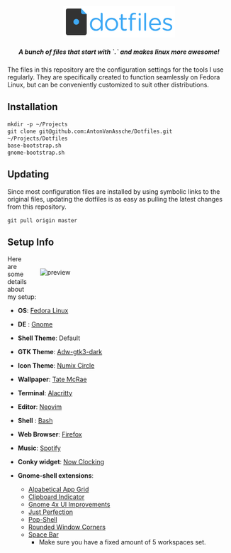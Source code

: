 <div align="center">
   <img src="/.github/assets/dotfiles.png" alt="Banner" width="50%">
   <h5>A bunch of files that start with `.` and makes linux more awesome!</h5>
</div>

The files in this repository are the configuration settings for the tools I use regularly.
They are specifically created to function seamlessly on Fedora Linux, but can be
conveniently customized to suit other distributions.

## Installation

```console
mkdir -p ~/Projects
git clone git@github.com:AntonVanAssche/Dotfiles.git ~/Projects/Dotfiles
base-bootstrap.sh
gnome-bootstrap.sh
```

## Updating

Since most configuration files are installed by using symbolic links to the
original files, updating the dotfiles is as easy as pulling the latest
changes from this repository.

```console
git pull origin master
```

## Setup Info

<img src="/.github/assets/TateMcRaePreview.png" alt="preview" align="right" width="400px" style="padding: 30px;">

Here are some details about my setup:

- **OS**: [Fedora Linux](https://getfedora.org/)
- **DE** : [Gnome](https://gitlab.gnome.org/GNOME/gnome-shell)
- **Shell Theme**: Default
- **GTK Theme**: [Adw-gtk3-dark](https://github.com/lassekongo83/adw-gtk3)
- **Icon Theme**: [Numix Circle](https://github.com/numixproject/numix-icon-theme-circle)
- **Wallpaper**: [Tate McRae](/walls/Tate-McRae-1.jpg)
- **Terminal**: [Alacritty](https://github.com/alacritty)
- **Editor**: [Neovim](https://github.com/neovim/neovim)
- **Shell** : [Bash](https://www.gnu.org/software/bash/)
- **Web Browser**: [Firefox](https://www.mozilla.org/en-US/firefox/new/)
- **Music**: [Spotify](https://www.spotify.com/)
- **Conky widget**: [Now Clocking](https://github.com/AntonVanAssche/now-clocking)

- **Gnome-shell extensions**:
  - [Alpabetical App Grid](https://github.com/stuarthayhurst/alphabetical-grid-extension)
  - [Clipboard Indicator](https://github.com/Tudmotu/gnome-shell-extension-clipboard-indicator)
  - [Gnome 4x UI Improvements](https://github.com/axxapy/gnome-ui-tune)
  - [Just Perfection](https://gitlab.gnome.org/jrahmatzadeh/just-perfection)
  - [Pop-Shell](https://github.com/pop-os/shell)
  - [Rounded Window Corners](https://github.com/yilozt/rounded-window-corners)
  - [Space Bar](https://github.com/christopher-l/space-bar)
    - Make sure you have a fixed amount of 5 workspaces set.
